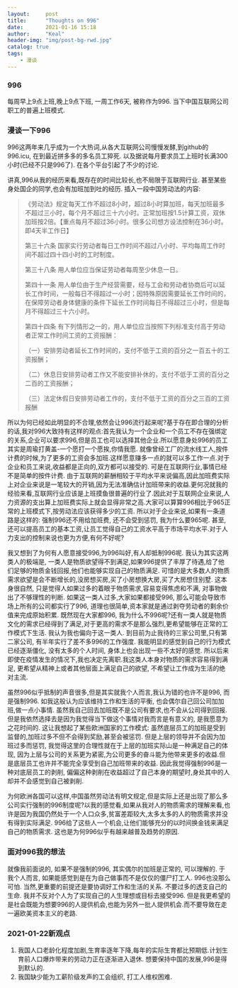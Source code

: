 ```yaml
---
layout:     post
title:      "Thoughts on 996"
date:       2021-01-16 15:18
author:     "Keal"
header-img: "img/post-bg-rwd.jpg"
catalog: true
tags:
    - 漫谈
---
```


### 996

每周早上9点上班,晚上9点下班, 一周工作6天, 被称作为996.  当下中国互联网公司职工的普遍上班模式.

### 漫谈一下996

996这两年来几乎成为一个大热词,从各大互联网公司慢慢发酵,到github的996.icu, 在到最近拼多多的多名员工猝死. 以及据说每月要求员工上班时长满300小时(已经不只是996了). 在各个平台引起了不少的讨论.

讲真,996从我的经历来看,既存在的时间比较长,也不局限于互联网行业. 甚至某些身处国企的同学,也会有加班加到吐的经历. 插入一段中国劳动法的内容:

> 《劳动法》规定每天工作不超过8小时，超过8小时算加班，每天加班最多不超过三小时，每个月不超过三十六小时。正常加班按1.5计算工资，双休加班按2倍。【重点每月不超过36小时。很多公司想方设法控制在36小时。即4天半工作日】
>
> 第三十六条 国家实行劳动者每日工作时间不超过八小时、平均每周工作时间不超过四十四小时的工时制度。
>
> 第三十八条 用人单位应当保证劳动者每周至少休息一日。
>
> 第四十一条 用人单位由于生产经营需要，经与工会和劳动者协商后可以延长工作时间，一般每日不得超过一小时；因特殊原因需要延长工作时间的，在保障劳动者身体健康的条件下延长工作时间每日不得超过三小时，但是每月不得超过三十六小时。
>
> 第四十四条 有下列情形之一的，用人单位应当按照下列标准支付高于劳动者正常工作时间工资的工资报酬：
>
> （一）安排劳动者延长工作时间的，支付不低于工资的百分之一百五十的工资报酬；
>
> （二）休息日安排劳动者工作又不能安排补休的，支付不低于工资的百分之二百的工资报酬；
>
> （三）法定休假日安排劳动者工作的，支付不低于工资的百分之三百的工资报酬

所以为何已经如此明显的不合理,依然会让996流行起来呢?基于存在即合理的分析的话,我对996大致持有这样的观点:首先我认为一个企业和一个员工不存在强绑定的关系,企业可以要求996,但是员工也可以选择其他企业.所以愿意身处996的员工其实是周瑜打黄盖-一个愿打一个愿挨,你情我愿. 就像曾经工厂的流水线工人,按件计费的时候,为了更多的工资会多加班.这样愿意赚多一点的就可以多工作一点.对于企业和员工来说,收益都是正向的,双方都可以接受的.  可是在互联网行业,事情已经不是简单的按件计费. 由于互联网的薪酬相较于平均水平来说偏高,因此加班费实际上对企业来说是一笔较大的开销,因为无法准确估计加班带来的收益.更何况就我的经验来看,互联网行业应该是上班摸鱼很普遍的行业了.因此对于互联网企业来说,人力资源的支出算上加班费实际上就会显得非常之高.大家可以算算996相比于965正常的上班模式下,按劳动法应该获得多少的工资. 所以对于企业来说,如果有一条道路是这样的: 强制996还不用给加班费, 还不会受到惩罚, 我为什么要965呢. 甚至,还可以提高员工的基本工资,让员工觉得自己的工资水平高于市场平均水平.对于人力支出的控制来说也更为方便,有何不好呢?

我又想到了为何有人愿意接受996,为996叫好,有人却抵制996呢. 我认为其实这两类人的极端是, 一类人是物质欲望得不到满足,如果996提供了丰厚了待遇,给了他们足够的物质金钱回报,他们也能够实现自己的物质满足. 可惜的是大多数人的物质需求欲望是会不断增长的,没房想买房,买了小房想换大房,买了大房想住别墅. 这本身很自然, 只是觉得人如果过多的着眼于物质需求,容易变得焦虑和不满, 对事物做出了不够理性的判断. 如果这一类人过多,大家如果都接受996, 那么可能会导致市场上所有的公司都实行了996, 道理也很简单,资本家就是通过剥夺劳动者的剩余价值来完成原始积累. 既然现在大家都996, 我为什么不996呢?还有一类人就是物质文化的需求已经得到了满足,对于更高的需求不是那么强烈,更希望能够在正常的工作模式下生活. 我认为我也偏向于这一类人. 到目前为止我待的三家公司里,只有第二家公司, 有半年实行了差不多996的工作强度. 我能明显的感觉到自己的行为模式已经逐渐僵化, 没有太多的个人时间, 身体上也会出现一些不太好的感觉. 所以后来即使在疫情发生的情况下,我也决定先离职.我这类人本身对物质的需求容易得到满足, 更希望从精神上或者其他层面上满足自己的欲望, 不希望让工作成为生活的绝对主流.

虽然996似乎抵制的声音很多,但是其实就我个人而言,我认为错的也许不是996, 而是强制996. 如我这般认为应该维持工作和生活的平衡, 也会偶尔自己回公司加加班,做一点小事情. 虽然我自己回去加班既不是公司有要求,也不会从公司得到回报.但是我依然选择去是因为我觉得当下做这个事情对我而言是有意义的, 是我愿意为之花时间的. 这让我想起了某些欧洲国家的工作模式: 虽然底层员工的加班是受到监督的,加班过多不但不会得到奖励,甚至会被惩罚. 但是上层的领导并不会因为加班过多而惩罚, 我觉得这里的合理性就在于上层的加班实际山是一种满足自己的体现, 因为上层与公司的关系更为紧密,为公司更多的奋斗能为他带来更多的收益.但是底层员工也许并不能完全享受到自己加班带来的收益. 因此我觉得强制996是一种对底层员工的剥削, 偏偏这种剥削在收益超过了自己本身的期望时,身处其中的人却并不会感觉到自己被剥削. 

为何欧洲各国可以这样,中国虽然劳动法有明文规定,但是实际上还是出现了那么多公司实行强制的996制度呢?以我的感觉看,如果从我对人的物质需求的理解来看,也许是因为我国仍然处于一个人口众多,贫富差距较大,太多太多的人的物质需求并没有得到实际满足. 996给了这些人一个机会,让他们能够充分的以时间换金钱来满足自己的物质需求. 这也是为何996似乎有越来越普及趋势的原因.

### 面对996我的想法

就像我前面说的, 如果不是强制的996, 其实偶尔的加班是正常的, 可以理解的. 于我个人而言, 如果能感觉到是在为自己做事而不是仅仅的僵尸打工人. 996也没那么可怕. 当然,更重要的前提还是要协调好工作和生活的关系. 不要过多的透支自己的生命. 我并不反对个人为了实现自己的人生理想或目标去接受996. 但是我更希望的是社会既能为想要996的人提供机会,也能为另外一批人提供机会.而不要导致在走一遍欧美资本主义的老路.

### 2021-01-22新观点

1. 我国人口老龄化程度加剧,生育率逐年下降,每年的实际生育都比预期低.计划生育前人口爆炸带来的劳动力正在逐渐进入退休. 想要保持中国的发展,996是得到默认的.
2. 我国缺少能为工薪阶级发声的工会组织, 打工人维权困难.



